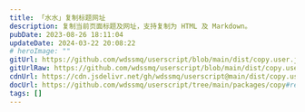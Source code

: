 ```yaml
---
title: 「水水」复制标题网址
description: 复制当前页面标题及网址，支持复制为 HTML 及 Markdown。
pubDate: 2023-08-26 18:11:04
updateDate: 2024-03-22 20:08:22
# heroImage: ""
gitUrl: https://github.com/wdssmq/userscript/blob/main/dist/copy.user.js
gitUrlRaw: https://github.com/wdssmq/userscript/blob/main/dist/copy.user.js?raw=true
cdnUrl: https://cdn.jsdelivr.net/gh/wdssmq/userscript@main/dist/copy.user.js
docUrl: https://github.com/wdssmq/userscript/tree/main/packages/copy#readme
tags: []
---
```


